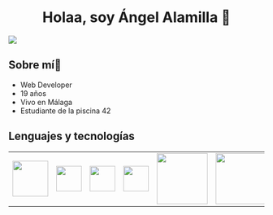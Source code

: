 <div align="center">
  <h1>Holaa, soy Ángel Alamilla 👋</h1>
</div>


<img src="https://i.imgur.com/N9DNRH6.jpeg">

<h2>Sobre mí👀</h2>
<ul>
  <li>Web Developer</li>
  <li>19 años</li>
  <li>Vivo en Málaga</li>
  <li>Estudiante de la piscina 42</li>
</ul>

<h2>Lenguajes y tecnologías</h2>
<table border="0">
  <tr>
    <td><img src="https://upload.wikimedia.org/wikipedia/commons/thumb/6/61/HTML5_logo_and_wordmark.svg/2048px-HTML5_logo_and_wordmark.svg.png" width="70px"></td>
    <td><img src="https://upload.wikimedia.org/wikipedia/commons/thumb/d/d5/CSS3_logo_and_wordmark.svg/1200px-CSS3_logo_and_wordmark.svg.png" width="50px"></td>
    <td><img src="https://upload.wikimedia.org/wikipedia/commons/thumb/9/99/Unofficial_JavaScript_logo_2.svg/1200px-Unofficial_JavaScript_logo_2.svg.png" width="50px"></td>
    <td><img src="https://upload.wikimedia.org/wikipedia/en/thumb/3/30/Java_programming_language_logo.svg/1200px-Java_programming_language_logo.svg.png" width="50px"></td>
    <td><img src="https://miro.medium.com/v2/resize:fit:880/1*IYIP9I9YhfuLsBlxgVfiVQ.png" width="100px"></td>
    <td><img src="https://e7.pngegg.com/pngimages/617/252/png-clipart-mysql-workbench-computer-icons-logo-database-server-blue-text.png" width="100px"></td>
    <td><img src="https://upload.wikimedia.org/wikipedia/commons/thumb/c/c3/Python-logo-notext.svg/1869px-Python-logo-notext.svg.png" width="66px"></td>
  </tr>
</table>



<!--
**aab0030/aab0030** is a ✨ _special_ ✨ repository because its `README.md` (this file) appears on your GitHub profile.


